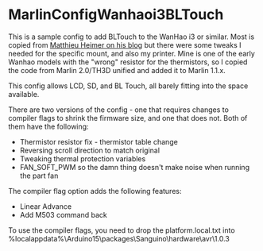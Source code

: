 # MarlinConfigWanhaoi3BLTouch

This is a sample config to add BLTouch to the WanHao i3 or similar. Most is copied from [Matthieu Heimer on his blog](http://blog.osdev.org/3d/printing/2019/10/13/wanhao-duplicator-i3-bltouch.html) but there were some tweaks I needed for the specific mount, and also my printer. Mine is one of the early Wanhao models with the "wrong" resistor for the thermistors, so I copied the code from Marlin 2.0/TH3D unified and added it to Marlin 1.1.x.

This config allows LCD, SD, and BL Touch, all barely fitting into the space available.

There are two versions of the config - one that requires changes to compiler flags to shrink the firmware size, and one that does not. Both of them have the following:
- Thermistor resistor fix - thermistor table change
- Reversing scroll direction to match original
- Tweaking thermal protection variables
- FAN_SOFT_PWM so the damn thing doesn't make noise when running the part fan

The compiler flag option adds the following features:
- Linear Advance
- Add M503 command back

To use the compiler flags, you need to drop the platform.local.txt into %localappdata%\Arduino15\packages\Sanguino\hardware\avr\1.0.3
